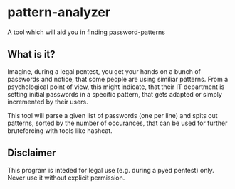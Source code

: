 # pattern-analyzer
A tool which will aid you in finding password-patterns

## What is it?
Imagine, during a legal pentest, you get your hands on a bunch of passwords and notice, that some people are using similiar patterns.
From a psychological point of view, this might indicate, that their IT department is setting initial passwords in a specific pattern, that gets adapted or simply incremented by their users.

This tool will parse a given list of passwords (one per line) and spits out patterns, sorted by the number of occurances, that can be used for further bruteforcing with tools like hashcat.

## Disclaimer
This program is inteded for legal use (e.g. during a pyed pentest) only. Never use it without explicit permission.
